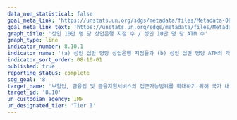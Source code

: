 ```yaml
---
data_non_statistical: false
goal_meta_link: 'https://unstats.un.org/sdgs/metadata/files/Metadata-08-10-01.pdf'
goal_meta_link_text: 'https://unstats.un.org/sdgs/metadata/files/Metadata-08-10-01.pdf'
graph_title: '성인 10만 명 당 상업은행 지점 수 / 성인 10만 명 당 ATM 수'
graph_type: line
indicator_number: 8.10.1
indicator_name: '(a) 성인 십만 명당 상업은행 지점들과 (b) 성인 십만 명당 ATM의 개수'
indicator_sort_order: 08-10-01
published: true
reporting_status: complete
sdg_goal: '8'
target_name: '보험업, 금융업 및 금융지원서비스의 접근가능범위를 확대하기 위해 국가 내 금융 기관의 역량 강화'
target_id: '8.10'
un_custodian_agency: IMF
un_designated_tier: 'Tier I'
---
```

